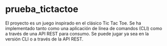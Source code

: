 # prueba_tictactoe
El proyecto es un juego inspirado en el clásico Tic Tac Toe. Se ha implementado tanto como una aplicación de línea de comandos (CLI) como a través de una API REST para consumo. Se puede jugar ya sea en la versión CLI o a través de la API REST.
